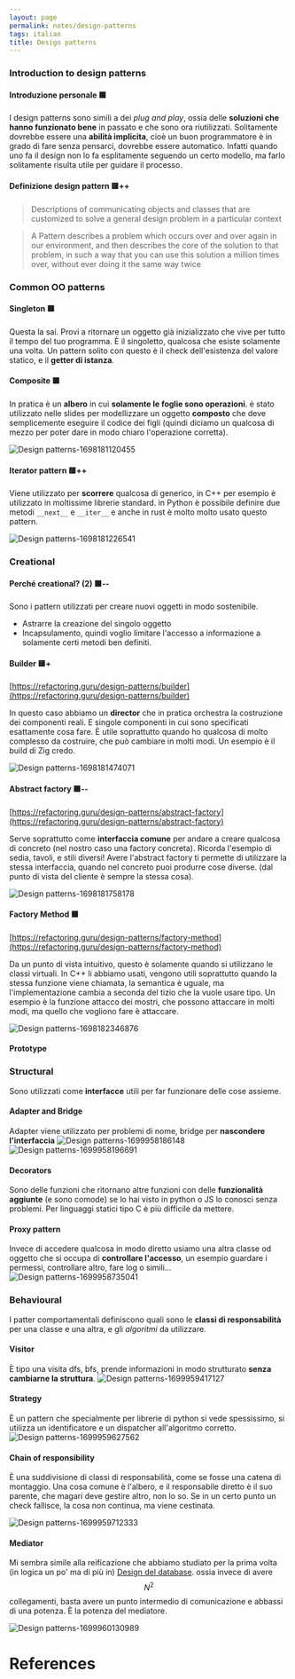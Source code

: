 ```yaml
---
layout: page
permalink: notes/design-patterns
tags: italian
title: Design patterns
---
```


### Introduction to design patterns

#### Introduzione personale 🟩
I design patterns sono simili a dei *plug and play*, ossia delle **soluzioni che hanno funzionato bene** in passato e che sono ora riutilizzati.
Solitamente dovrebbe essere una **abilità implicita**, cioè un buon programmatore è in grado di fare senza pensarci, dovrebbe essere automatico. Infatti quando uno fa il design non lo fa esplitamente seguendo un certo modello, ma farlo solitamente risulta utile per guidare il processo.

#### Definizione design pattern 🟨++
> Descriptions of communicating objects and classes that are customized to solve a general design problem in a particular context

> A Pattern describes a problem which occurs over and over again in our environment, and then describes the core of the solution to that problem, in such a way that you can use this solution a million times over, without ever doing it the same way twice

### Common OO patterns

#### Singleton 🟩
Questa la sai. Provi a ritornare un oggetto già inizializzato che vive per tutto il tempo del tuo programma. È il singoletto, qualcosa che esiste solamente una volta.
Un pattern solito con questo è il check dell'esistenza del valore statico, e il **getter di istanza**.

#### Composite 🟩

In pratica è un **albero** in cui **solamente le foglie sono operazioni**.
è stato utilizzato nelle slides per modellizzare un oggetto **composto** che deve semplicemente eseguire il codice dei figli (quindi diciamo un qualcosa di mezzo per poter dare in modo chiaro l'operazione corretta).

<img src="/images/notes/Design patterns-1698181120455.jpeg" alt="Design patterns-1698181120455">

#### Iterator pattern 🟨++
Viene utilizzato per **scorrere** qualcosa di generico, in C++ per esempio è utilizzato in moltissime librerie standard. in Python è possibile definire due metodi `__next__` e `__iter__` e anche in rust è molto molto usato questo pattern. 

<img src="/images/notes/Design patterns-1698181226541.jpeg" alt="Design patterns-1698181226541">

### Creational

#### Perché creational? (2) 🟩--
Sono i pattern utilizzati per creare nuovi oggetti in modo sostenibile.
- Astrarre la creazione del singolo oggetto
- Incapsulamento, quindi voglio limitare l'accesso a informazione a solamente certi metodi ben definiti.

#### Builder 🟨+
[https://refactoring.guru/design-patterns/builder](https://refactoring.guru/design-patterns/builder)

In questo caso abbiamo un **director** che in pratica orchestra la costruzione dei componenti reali.
E singole componenti in cui sono specificati esattamente cosa fare.
È utile soprattutto quando ho qualcosa di molto complesso da costruire, che può cambiare in molti modi.
Un esempio è il build di Zig credo.

<img src="/images/notes/Design patterns-1698181474071.jpeg" alt="Design patterns-1698181474071">

#### Abstract factory 🟩--
[https://refactoring.guru/design-patterns/abstract-factory](https://refactoring.guru/design-patterns/abstract-factory)

Serve soprattutto come **interfaccia comune** per andare a creare qualcosa di concreto (nel nostro caso una factory concreta).
Ricorda l'esempio di sedia, tavoli, e stili diversi! 
Avere l'abstract factory ti permette di utilizzare la stessa interfaccia, quando nel concreto puoi produrre cose diverse. (dal punto di vista del cliente è sempre la stessa cosa).

<img src="/images/notes/Design patterns-1698181758178.jpeg" alt="Design patterns-1698181758178">

#### Factory Method 🟩
[https://refactoring.guru/design-patterns/factory-method](https://refactoring.guru/design-patterns/factory-method)

Da un punto di vista intuitivo, questo è solamente quando si utilizzano le classi virtuali.
In C++ li abbiamo usati, vengono utili soprattutto quando la stessa funzione viene chiamata, la semantica è uguale, ma l'implementazione cambia a seconda del tizio che la vuole usare tipo.
Un esempio è la funzione attacco dei mostri, che possono attaccare in molti modi, ma quello che vogliono fare è attaccare.


<img src="/images/notes/Design patterns-1698182346876.jpeg" alt="Design patterns-1698182346876">

#### Prototype

### Structural

Sono utilizzati come **interfacce** utili per far funzionare delle cose assieme.
#### Adapter and Bridge
Adapter viene utilizzato per problemi di nome, bridge per **nascondere l'interfaccia**
<img src="/images/notes/Design patterns-1699958186148.jpeg" alt="Design patterns-1699958186148">
<img src="/images/notes/Design patterns-1699958196691.jpeg" alt="Design patterns-1699958196691">

#### Decorators
Sono delle funzioni che ritornano altre funzioni con delle **funzionalità aggiunte** (e sono comode) se lo hai visto in python o JS lo conosci senza problemi. Per linguaggi statici tipo C è più difficile da mettere.

#### Proxy pattern
Invece di accedere qualcosa in modo diretto usiamo una altra classe od oggetto che si occupa di **controllare l'accesso**, un esempio guardare i permessi, controllare altro, fare log o simili...
<img src="/images/notes/Design patterns-1699958735041.jpeg" alt="Design patterns-1699958735041">

### Behavioural
I patter comportamentali definiscono quali sono le **classi di responsabilità** per una classe e una altra, e gli *algoritmi* da utilizzare.


#### Visitor
È tipo una visita dfs, bfs, prende informazioni in modo strutturato **senza cambiarne la struttura**.
<img src="/images/notes/Design patterns-1699959417127.jpeg" alt="Design patterns-1699959417127">

#### Strategy
È un pattern che specialmente per librerie di python si vede spessissimo, si utilizza un identificatore e un dispatcher all'algoritmo corretto.
<img src="/images/notes/Design patterns-1699959627562.jpeg" alt="Design patterns-1699959627562">
#### Chain of responsibility
È una suddivisione di classi di responsabilità, come se fosse una catena di montaggio.
Una cosa comune è l'albero, e il responsabile diretto è il suo parente, che magari deve gestire altro, non lo so.
Se in un certo punto un check fallisce, la cosa non continua, ma viene cestinata.

<img src="/images/notes/Design patterns-1699959712333.jpeg" alt="Design patterns-1699959712333">


#### Mediator
Mi sembra simile alla reificazione che abbiamo studiato per la prima volta (in logica un po' ma di più in) [Design del database](/notes/design-del-database). ossia invece di avere $$N^{2}$$ collegamenti, basta avere un punto intermedio di comunicazione e abbassi di una potenza. È la potenza del mediatore.

<img src="/images/notes/Design patterns-1699960130989.jpeg" alt="Design patterns-1699960130989">



# References
